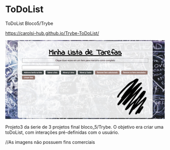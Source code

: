 # ToDoList
ToDoList Bloco5/Trybe

https://carolsi-hub.github.io/Trybe-ToDoList/

<img src="./todo-list-main.png" width=600px />

Projeto3 da śerie de 3 projetos final bloco_5/Trybe.
O objetivo era criar uma toDoList, com interações pré-definidas com o usuário.

//As imagens não possuem fins comerciais
